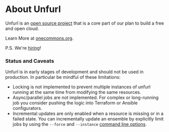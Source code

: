# About Unfurl

Unfurl is an [open source project](https://github.com/onecommons/unfurl) that is a core part of our plan to build a free and open cloud. 

Learn More at [onecommons.org](https://onecommons.org).

P.S. We're [hiring](https://onecommons.org/join)!

### Status and Caveats

Unfurl is in early stages of development and should not be used in production. In particular be mindful of these limitations:

* Locking is not implemented to prevent multiple instances of unfurl running at the same time from modifying the same resources.
* Async/parallel jobs are not implemented. For complex or long-running job you consider pushing the logic into Terraform or Ansible configurators.
* Incremental updates are only enabled when a resource is missing or in a failed state. You can incrementally update an ensemble by explicitly limit jobs by using the `--force` and `--instance` [command line options](docs/cli.html#unfurl-deploy).
